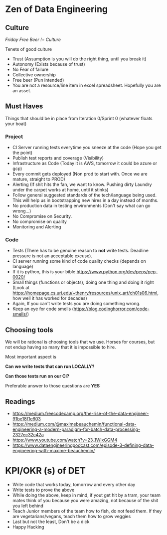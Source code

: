 # Zen of Data Engineering

## Culture

_Friday Free Beer != Culture_

Tenets of good culture

- Trust (Assumption is you will do the right thing, until you break it)
- Autonomy (Exists because of trust)
- No Fear of failure 
- Collective ownership
- Free beer (Pun intended)
- You are not a resource/line item in excel spreadsheet. Hopefully you are an asset.

## Must Haves
Things that should be in place from Iteration 0/Sprint 0 (whatever floats your boat)

### Project

- CI Server running tests everytime you sneeze at the code (Hope you get the point)
- Publish test reports and coverage (Visibility)
- Infrastructure as Code (Today it is AWS, tomorrow it could be azure or gcp)
- Every commit gets deployed (Non prod to start with. Once we are mature, straight to PROD)
- Alerting (If shit hits the fan, we want to know. Pushing dirty Laundry under the carpet works at home, until it stinks)
- Follow general suggested standards of the tech/language being used. This will help us in bootstrapping new hires in a day instead of months.
- No production data in testing environments (Don't say what can go wrong...)
- No Compromise on Security.
- No compromise on quality
- Monitoring and Alerting

### Code 
- Tests (There has to be genuine reason to **not** write tests. Deadline pressure is not an acceptable excuse).
- CI server running some kind of code quality checks (depends on language)
- If it is python, this is your bible https://www.python.org/dev/peps/pep-0020/
- Small things (functions or objects), doing one thing and doing it right (Look at https://homepage.cs.uri.edu/~thenry/resources/unix_art/ch01s06.html, how well it has worked for decades)
- Again, If you can't write tests you are doing something wrong.
- Keep an eye for code smells (https://blog.codinghorror.com/code-smells/)


## Choosing tools
We will be rational is choosing tools that we use. Horses for courses, but not endup having so many that it is impossible to hire.

Most important aspect is

**Can we write tests that can run LOCALLY?**

**Can those tests run on our CI?**

Preferable answer to those questions are **YES**

## Readings
- https://medium.freecodecamp.org/the-rise-of-the-data-engineer-91be18f1e603
- https://medium.com/@maximebeauchemin/functional-data-engineering-a-modern-paradigm-for-batch-data-processing-2327ec32c42a
- https://www.youtube.com/watch?v=23_1WlxGGM4
- https://www.dataengineeringpodcast.com/episode-3-defining-data-engineering-with-maxime-beauchemin/


# **KPI/OKR (s) of DET** 

- Write code that works today, tomorrow and every other day
- Write tests to prove the above
- While doing the above, keep in mind, if yout get hit by a tram, your team mates think of you because you were amazing, not because of the shit you left behind
- Teach Junior members of the team how to fish, do not feed them. If they are vegetarians/vegans, teach them how to grow veggies
- Last but not the least, Don't be a dick
- Happy Hacking
